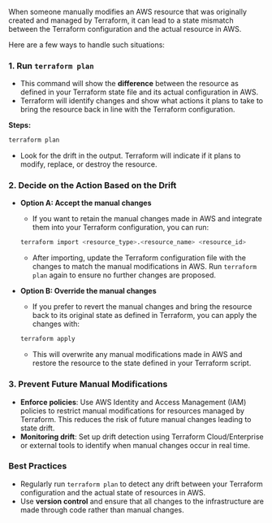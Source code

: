 When someone manually modifies an AWS resource that was originally created and managed by Terraform, it can lead to a state mismatch between the Terraform configuration and the actual resource in AWS. 

Here are a few ways to handle such situations:

### 1. **Run `terraform plan`** 
   - This command will show the **difference** between the resource as defined in your Terraform state file and its actual configuration in AWS. 
   - Terraform will identify changes and show what actions it plans to take to bring the resource back in line with the Terraform configuration.
   
   **Steps:**
   ```bash
   terraform plan
   ```
   - Look for the drift in the output. Terraform will indicate if it plans to modify, replace, or destroy the resource.

### 2. **Decide on the Action Based on the Drift**
   - **Option A: Accept the manual changes**
     - If you want to retain the manual changes made in AWS and integrate them into your Terraform configuration, you can run:
     ```bash
     terraform import <resource_type>.<resource_name> <resource_id>
     ```
     - After importing, update the Terraform configuration file with the changes to match the manual modifications in AWS. Run `terraform plan` again to ensure no further changes are proposed.
   
   - **Option B: Override the manual changes**
     - If you prefer to revert the manual changes and bring the resource back to its original state as defined in Terraform, you can apply the changes with:
     ```bash
     terraform apply
     ```
     - This will overwrite any manual modifications made in AWS and restore the resource to the state defined in your Terraform script.

### 3. **Prevent Future Manual Modifications**
   - **Enforce policies**: Use AWS Identity and Access Management (IAM) policies to restrict manual modifications for resources managed by Terraform. This reduces the risk of future manual changes leading to state drift.
   - **Monitoring drift**: Set up drift detection using Terraform Cloud/Enterprise or external tools to identify when manual changes occur in real time.

### Best Practices
   - Regularly run `terraform plan` to detect any drift between your Terraform configuration and the actual state of resources in AWS.
   - Use **version control** and ensure that all changes to the infrastructure are made through code rather than manual changes.

